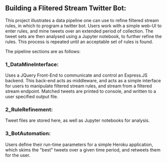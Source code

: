 ## Building a Flitered Stream Twitter Bot:

This project illustrates a data pipeline one can use to refine filtered stream rules, in which to program a twitter bot. Users work with a simple web-UI to enter rules, and mine tweets over an extended period of collection. The tweet sets are then analysed using a Jupyter notebook, to further refine the rules. This process is repeated until an acceptable set of rules is found. 

The pipeline sections are as follows:

### 1_DataMineInterface:

Uses a JQuery Front-End to communicate and control an Express.JS backend. This back-end acts as middleware, and acts as a simple interface for users to manipulate filtered stream rules, and stream from a filtered stream endpoint. Matched tweets are printed to console, and written to a user specified output file.

### 2_RuleRefinement:

Tweet files are stored here, as well as Jupyter notebooks for analysis. 

### 3_BotAutomation:

Users define their run-time parameters for a simple Heroku application, which skims the "best" tweets over a given time period, and retweets them for the user.

